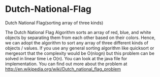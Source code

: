 Dutch-National-Flag
===================

Dutch National Flag(sorting array of three kinds)

The Dutch National Flag Algorithm sorts an array of red, blue, and white objects by separating them from each other based on their colors. Hence, we can adopt the algorithm to sort any array of three different kinds of objects / values. 
If you use any general sorting algorithm like quicksort or mergesort that the complexity would be O(nlogn) but this problem can be solved in linear time i.e O(n). You can look at the java file for implementation. 
You can find out more about the problem at http://en.wikipedia.org/wiki/Dutch_national_flag_problem


